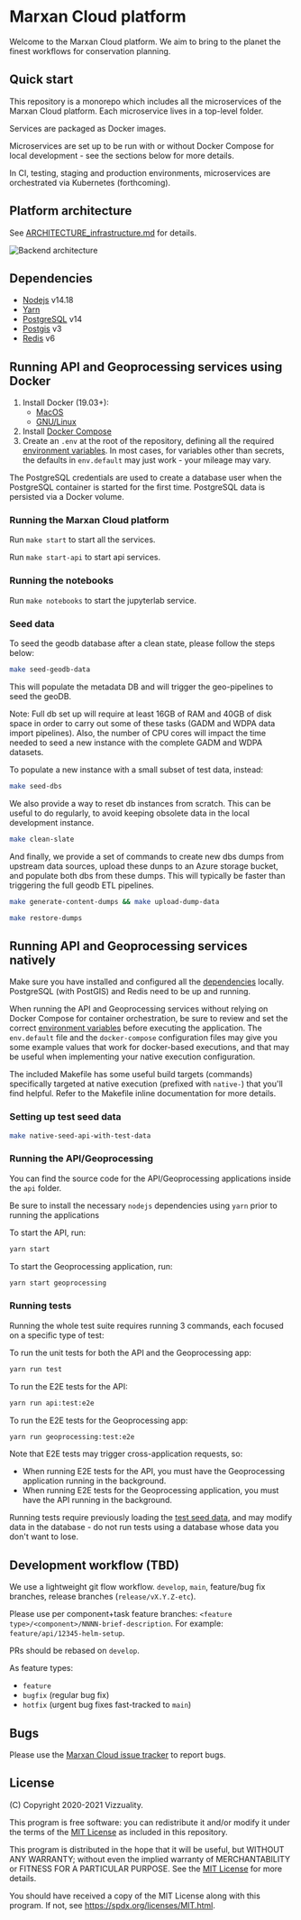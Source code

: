 # Marxan Cloud platform

Welcome to the Marxan Cloud platform. We aim to bring to the planet the finest
workflows for conservation planning.

## Quick start

This repository is a monorepo which includes all the microservices of the Marxan
Cloud platform. Each microservice lives in a top-level folder.

Services are packaged as Docker images.

Microservices are set up to be run with or without Docker Compose for local 
development - see the sections below for more details.

In CI, testing, staging and production environments, microservices are
orchestrated via Kubernetes (forthcoming).

## Platform architecture

See [ARCHITECTURE_infrastructure.md](./docs/ARCHITECTURE_infrastructure.md) for
details.

![Backend architecture](./docs/ARCHITECTURE_infrastructure/marxan-contexts.png)

## Dependencies

- [Nodejs](https://nodejs.org/en/) v14.18
- [Yarn](https://yarnpkg.com/)
- [PostgreSQL](https://www.postgresql.org/) v14
- [Postgis](https://postgis.net/) v3
- [Redis](https://redis.io/) v6

## Running API and Geoprocessing services using Docker

1. Install Docker (19.03+):
	* [MacOS](https://docs.docker.com/docker-for-mac/)
	* [GNU/Linux](https://docs.docker.com/install/linux/docker-ce/ubuntu/)
2. Install [Docker Compose](https://docs.docker.com/compose/install/)
3. Create an `.env` at the root of the repository, defining all the required
   [environment variables](./ENV_VARS.md). In most cases, for variables other
   than secrets, the defaults in `env.default` may just work - your mileage may vary.

The PostgreSQL credentials are used to create a database user when the
PostgreSQL container is started for the first time. PostgreSQL data is persisted
via a Docker volume.

### Running the Marxan Cloud platform

Run `make start` to start all the services.

Run `make start-api` to start api services.

### Running the notebooks

Run `make notebooks` to start the jupyterlab service.

### Seed data

To seed the geodb database after a clean state, please follow the steps below:

``` bash
make seed-geodb-data
```

This will populate the metadata DB and will trigger the geo-pipelines to seed
the geoDB.

Note: Full db set up will require at least 16GB of RAM and 40GB of disk space in
order to carry out some of these tasks (GADM and WDPA data import pipelines).
Also, the number of CPU cores will impact the time needed to seed a new instance
with the complete GADM and WDPA datasets.

To populate a new instance with a small subset of test data, instead:

``` bash
make seed-dbs
```

We also provide a way to reset db instances from scratch. This can be useful to
do regularly, to avoid keeping obsolete data in the local development instance.

``` bash
make clean-slate
```

And finally, we provide a set of commands to create new dbs dumps from upstream
data sources, upload these dunps to an Azure storage bucket, and populate both
dbs from these dumps. This will typically be faster than triggering the full
geodb ETL pipelines.

``` bash
make generate-content-dumps && make upload-dump-data
```

``` bash
make restore-dumps
```

## Running API and Geoprocessing services natively

Make sure you have installed and configured all the [dependencies](#Dependencies) 
locally. PostgreSQL (with PostGIS) and Redis need to be up and running.

When running the API and Geoprocessing services without relying on Docker
Compose for container orchestration, be sure to review and set the correct
[environment variables](./ENV_VARS.md) before executing the application. 
The `env.default` file and the `docker-compose` configuration files may give
you some example values that work for docker-based executions, and that may
be useful when implementing your native execution configuration.

The included Makefile has some useful build targets (commands) specifically
targeted at native execution (prefixed with `native-`) that you'll find helpful.
Refer to the Makefile inline documentation for more details.

### Setting up test seed data

``` bash
make native-seed-api-with-test-data
```

### Running the API/Geoprocessing

You can find the source code for the API/Geoprocessing applications inside the
`api` folder.

Be sure to install the necessary `nodejs` dependencies using `yarn` prior to
running the applications

To start the API, run:

``` bash
yarn start
```

To start the Geoprocessing application, run:

``` bash
yarn start geoprocessing
```

### Running tests

Running the whole test suite requires running 3 commands, each focused on a
specific type of test:

To run the unit tests for both the API and the Geoprocessing app:
``` bash
yarn run test
```

To run the E2E tests for the API:
``` bash
yarn run api:test:e2e
```

To run the E2E tests for the Geoprocessing app:

``` bash
yarn run geoprocessing:test:e2e
```

Note that E2E tests may trigger cross-application requests, so:
- When running E2E tests for the API, you must have the Geoprocessing
  application running in the background.
- When running E2E tests for the Geoprocessing application, you must have the
  API running in the background.

Running tests require previously loading the [test seed
data](#setting-up-test-seed-data), and may modify data in the database - do not
run tests using a database whose data you don't want to lose.

## Development workflow (TBD)

We use a lightweight git flow workflow. `develop`, `main`, feature/bug fix
branches, release branches (`release/vX.Y.Z-etc`).

Please use per component+task feature branches: `<feature
type>/<component>/NNNN-brief-description`. For example:
`feature/api/12345-helm-setup`.

PRs should be rebased on `develop`.

As feature types:

* `feature`
* `bugfix` (regular bug fix)
* `hotfix` (urgent bug fixes fast-tracked to `main`)

## Bugs

Please use the [Marxan Cloud issue
tracker](https://github.com/Vizzuality/marxan-cloud/issues) to report bugs.

## License

(C) Copyright 2020-2021 Vizzuality.

This program is free software: you can redistribute it and/or modify it under
the terms of the [MIT License](LICENSE) as included in this repository.

This program is distributed in the hope that it will be useful, but WITHOUT ANY
WARRANTY; without even the implied warranty of MERCHANTABILITY or FITNESS FOR A
PARTICULAR PURPOSE.  See the [MIT License](LICENSE) for more details.

You should have received a copy of the MIT License along with this program.  If
not, see https://spdx.org/licenses/MIT.html.

